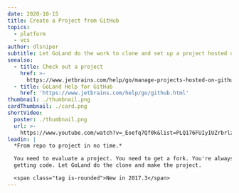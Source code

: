 ```yaml
---
date: 2020-10-15
title: Create a Project from GitHub
topics:
  - platform
  - vcs
author: dlsniper
subtitle: Let GoLand do the work to clone and set up a project hosted on GitHub.
seealso:
  - title: Check out a project
    href: >-
      https://www.jetbrains.com/help/go/manage-projects-hosted-on-github.html#clone-from-GitHub
  - title: GoLand Help for GitHub
    href: 'https://www.jetbrains.com/help/go/github.html'
thumbnail: ./thumbnail.png
cardThumbnail: ./card.png
shortVideo:
  poster: ./thumbnail.png
  url: >-
    https://www.youtube.com/watch?v=_Eoefq7Qf0k&list=PLQ176FUIyIUZrbrlz4AY1V8VzBJKZyVlW&index=22
leadin: |
  *From repo to project in no time.*

  You need to evaluate a project. You need to get a fork. You're always
  getting code. Let GoLand do the clone and make the project.

  <span class="tag is-rounded">New in 2017.3</span>
---
```


